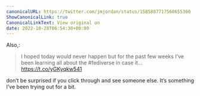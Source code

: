 ```yaml
---
canonicalURL: https://twitter.com/jmjordan/status/1585887717568655360
ShowCanonicalLink: true
CanonicalLinkText: View original on
date: 2022-10-28T06:54:30+00:00
---
```

Also,:

> I hoped today would never happen but for the past few weeks I’ve been learning all about the #fediverse in case it… https://t.co/yGKyqkw541

don’t be surprised if you click through and see someone else. It’s something I’ve been trying out for a bit.